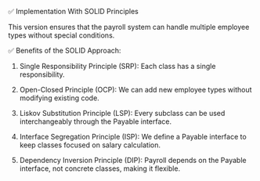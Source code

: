 ✅ Implementation With SOLID Principles

This version ensures that the payroll system can handle multiple employee types without special conditions.

✅ Benefits of the SOLID Approach:

1. Single Responsibility Principle (SRP): Each class has a single responsibility.

2. Open-Closed Principle (OCP): We can add new employee types without modifying existing code.

3. Liskov Substitution Principle (LSP): Every subclass can be used interchangeably through the Payable interface.

4. Interface Segregation Principle (ISP): We define a Payable interface to keep classes focused on salary calculation.

5. Dependency Inversion Principle (DIP): Payroll depends on the Payable interface, not concrete classes, making it flexible.
